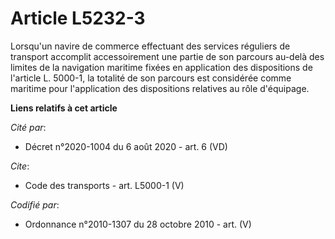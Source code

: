 # Article L5232-3

Lorsqu'un navire de commerce effectuant des services réguliers de transport accomplit accessoirement une partie de son
parcours au-delà des limites de la navigation maritime fixées en application des dispositions de l'article L. 5000-1, la
totalité de son parcours est considérée comme maritime pour l'application des dispositions relatives au rôle d'équipage.

**Liens relatifs à cet article**

_Cité par_:

  - Décret n°2020-1004 du 6 août 2020 - art. 6 (VD)

_Cite_:

  - Code des transports - art. L5000-1 (V)

_Codifié par_:

  - Ordonnance n°2010-1307 du 28 octobre 2010 - art. (V)

